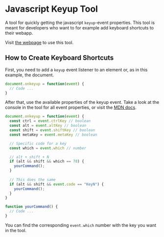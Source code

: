 # Javascript Keyup Tool

A tool for quickly getting the javascript `keyup`-event properties. This tool is meant for developers who want to for example add keyboard shortcuts to their webapp.

Visit [the webpage](https://wesselvanree.github.io/js-keyup-event/) to use this tool.

## How to Create Keyboard Shortcuts

First, you need to add a `keyup` event listener to an element or, as in this example, the document.

```js
document.onkeyup = function(event) {
  // Code ...
}
```

After that, use the available properties of the keyup event. Take a look at the console in the tool for all event properties, or visit the [MDN docs](https://developer.mozilla.org/en-US/docs/Web/API/KeyboardEvent).

```js
document.onkeyup = function(event) {
  const ctrl = event.ctrlKey // boolean
  const alt = event.altKey // boolean
  const shift = event.shiftKey // boolean
  const metaKey = event.metaKey // boolean

  // Specific code for a key
  const which = event.which // number

  // alt + shift + N
  if (alt && shift && which == 78) {
    yourCommand();
  }
  
  // This does the same
  if (alt && shift && event.code == "KeyN") {
    yourCommand();
  }
}

function yourCommand() {
  // Code ...
}
```

You can find the corresponding `event.which` number with the key you want in the tool.
